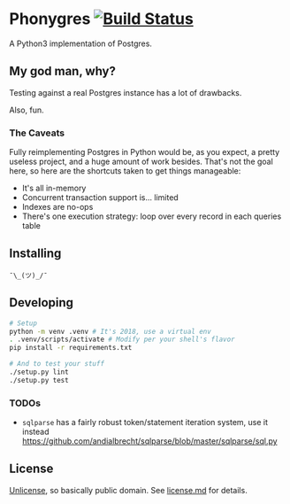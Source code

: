 # Phonygres [![Build Status](https://travis-ci.org/shz/phonygres.svg?branch=master)](https://travis-ci.org/shz/phonygres)

A Python3 implementation of Postgres.

## My god man, why?

Testing against a real Postgres instance has a lot of drawbacks.

Also, fun.

### The Caveats

Fully reimplementing Postgres in Python would be, as you expect, a pretty
useless project, and a huge amount of work besides.  That's not the goal
here, so here are the shortcuts taken to get things manageable:

 * It's all in-memory
 * Concurrent transaction support is... limited
 * Indexes are no-ops
 * There's one execution strategy: loop over every record in each
   queries table

## Installing

```
¯\_(ツ)_/¯
```

## Developing

```bash
# Setup
python -m venv .venv # It's 2018, use a virtual env
. .venv/scripts/activate # Modify per your shell's flavor
pip install -r requirements.txt

# And to test your stuff
./setup.py lint
./setup.py test
```

### TODOs

 * `sqlparse` has a fairly robust token/statement iteration system, use it instead https://github.com/andialbrecht/sqlparse/blob/master/sqlparse/sql.py

## License

[Unlicense](http://unlicense.org/), so basically public domain.  See
[license.md](license.md) for details.
